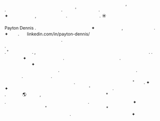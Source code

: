 　　　　　　　　　　 　 ‍ ‍ 　　　　 　　　　　　　　　　　　,　　   　 .　　　　　　　　　　　　　.　　　ﾟ　  　　　.　　　　　　　　　　　　　✦ 　　　　　　,　　　　　　　.　　　　　　　  . ☀️ 　　　　　　　　　　　　　　　　　　    　      　　　　　        　　　　　　　　               　　    Payton Dennis
                     .　　　　　　　　　　　　　✦ 　　　　　　,　　　　　　　        .　　　　                 
                     ✦　　                 . 　 
                                                             linkedin.com/in/payton-dennis/
                                                             ‍ ‍ 　 　　　　　　　　　　　　.　　　　　 　　 　　　.　　　　　　　　　　　　　 　           　　　　　　　　　　　　　　　　　　　. ˚　　　 　   . ,　　　　　　　　　　　       　    　　　　　　　　　　　　　. .　　　  　　    ✦　 　　 　　　　　.　　　　　　　　　　　　　.　　　　　　　　　　　　　　　 　　   　　　　　 ✦ 　　　　　　　         　        　　　　 　　 　　　　　　　 　　　　　.　　　　　　　　　　　　　　　　　　.　　　　　    　　. 　 　　　　　.　　　　 　　　　　   　　　　　　　　　　　　　　　　.　　　　　　　　　　   　 　˚　　 . ✦ ✦　　　　　　　　　　　　　　　　　　　ﾟ　　　　　.　　　　　　　　　　　　　　　. 　　 　 🌎 ‍ ‍ ‍ ‍ ‍ ‍ ‍ ‍ ‍ ‍ ,　 　　　　　　　　　　　　　　* .　　　　　 　　　　　　　　　　　　　　.　　　　　　　　　　 ✦ 　　　　   　 　　　˚　　　　　　　　　　　　　　*　　　　　　   　　　　　　　　　　　　　　　.　　　　　　　　　　　　　　 ✦
